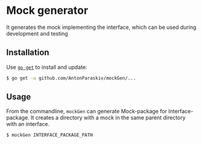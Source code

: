 # Mock generator

It generates the mock implementing the interface, which can be used during development and testing

## Installation

Use [`go get`](https://golang.org/cmd/go/#hdr-Download_and_install_packages_and_dependencies) to install and update:

```sh
$ go get -u github.com/AntonParaskiv/mockGen/...
```

## Usage

From the commandline, `mockGen` can generate Mock-package for Interface-package. It creates a directory with a mock in the same parent directory with an interface.

```sh
$ mockGen INTERFACE_PACKAGE_PATH
```
